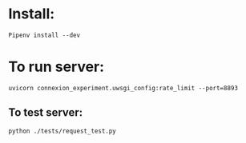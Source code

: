 # Install:
    Pipenv install --dev
# To run server:

    uvicorn connexion_experiment.uwsgi_config:rate_limit --port=8893

## To test server:

    python ./tests/request_test.py
